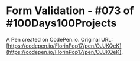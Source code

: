 # Form Validation - #073 of #100Days100Projects

A Pen created on CodePen.io. Original URL: [https://codepen.io/FlorinPop17/pen/OJJKQeK](https://codepen.io/FlorinPop17/pen/OJJKQeK).


